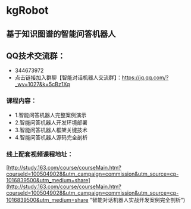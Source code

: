 # kgRobot
## 基于知识图谱的智能问答机器人
## QQ技术交流群：
- 344673972
- 点击链接加入群聊【智能对话机器人交流群】：https://jq.qq.com/?_wv=1027&k=5cBz1Xq

### 课程内容：
- 1.智能问答机器人完整案例演示
- 2.智能问答机器人开发环境部署
- 3.智能问答机器人框架关键技术
- 4.智能问答机器人源码完全剖析

### 线上配套视频课程地址：
[http://study.163.com/course/courseMain.htm?courseId=1005049028&utm_campaign=commission&utm_source=cp-1016839500&utm_medium=share](http://study.163.com/course/courseMain.htm?courseId=1005049028&utm_campaign=commission&utm_source=cp-1016839500&utm_medium=share "智能对话机器人实战开发案例完全剖析")

